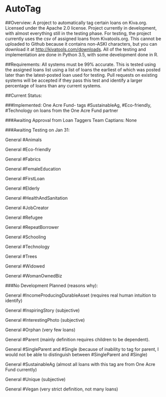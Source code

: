 # AutoTag

##Overview:
A project to automatically tag certain loans on Kiva.org.
Licensed under the Apache 2.0 license. 
Project currently in development, with almost everything still in the testing phase. 
For testing, the project currently uses the csv of assigned loans from Kivatools.org. This cannot be uploaded to Github because it contains non-ASKI characters, but you can download it at http://kivatools.com/downloads. 
All of the testing and implementation are done in Python 3.5, with some development done in R. 


##Requirements:
All systems must be 99% accurate. This is tested using the assigned loans list using a list of loans the earliest of which was posted later than the latest-posted loan used for testing.
Pull requests on existing systems will be accepted if they pass this test and identify a larger percentage of loans than any current systems.

##Current Status:

###Implemented:
One Acre Fund- tags #SustainableAg, #Eco-friendly, #Technology on loans from the One Acre Fund partner

###Awaiting Approval from Loan Taggers Team Captians:
None

###Awaiting Testing on Jan 31:

General #Animals

General #Eco-friendly

General #Fabrics

General #FemaleEducation

General #FirstLoan

General #Elderly

General #HealthAndSanitation

General #JobCreator

General #Refugee

General #RepeatBorrower

General #Schooling

General #Technology

General #Trees

General #Widowed

General #WomanOwnedBiz


###No Development Planned (reasons why):

General #IncomeProducingDurableAsset (requires real human intuition to identify)

General #InspiringStory (subjective)

General #InterestingPhoto (subjective)

General #Orphan (very few loans)

General #Parent (mainly definition requires children to be dependent).

General #SingleParent and #Single (because of inability to tag for parent, I would not be able to distinguish between #SingleParent and #Single)

General #SustainableAg (almost all loans with this tag are from One Acre Fund currently)

General #Unique (subjective)

General #Vegan (very strict definition, not many loans)
